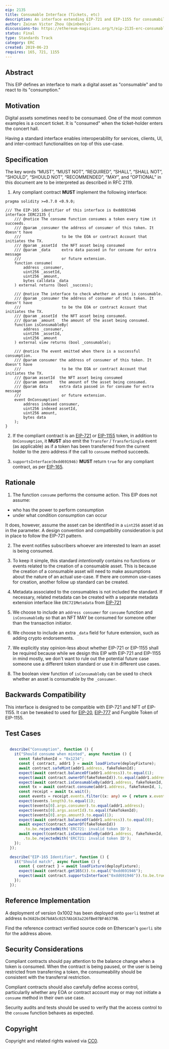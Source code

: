 ```yaml
---
eip: 2135
title: Consumable Interface (Tickets, etc)
description: An interface extending EIP-721 and EIP-1155 for consumability, supporting use case such as an event ticket.
author: Zainan Victor Zhou (@xinbenlv)
discussions-to: https://ethereum-magicians.org/t/eip-2135-erc-consumable-interface/3439
status: Final
type: Standards Track
category: ERC
created: 2019-06-23
requires: 165, 721, 1155
---
```


## Abstract

This EIP defines an interface to mark a digital asset as "consumable" and to react to its "consumption."

## Motivation

Digital assets sometimes need to be consumaed. One of the most common examples is a concert ticket.
It is "consumed" when the ticket-holder enters the concert hall.

Having a standard interface enables interoperability for services, clients, UI, and inter-contract functionalities on top of this use-case.

## Specification

The key words “MUST”, “MUST NOT”, “REQUIRED”, “SHALL”, “SHALL NOT”, “SHOULD”, “SHOULD NOT”, “RECOMMENDED”, “MAY”, and “OPTIONAL” in this document are to be interpreted as described in RFC 2119.

1. Any compliant contract **MUST** implement the following interface:

```solidity
pragma solidity >=0.7.0 <0.9.0;

/// The EIP-165 identifier of this interface is 0xdd691946
interface IERC2135 {
    /// @notice The consume function consumes a token every time it succeeds.
    /// @param _consumer the address of consumer of this token. It doesn't have
    ///                  to be the EOA or contract Account that initiates the TX.
    /// @param _assetId  the NFT asset being consumed
    /// @param _data     extra data passed in for consume for extra message
    ///                  or future extension.
    function consume(
        address _consumer,
        uint256 _assetId,
        uint256 _amount,
        bytes calldata _data
    ) external returns (bool _success);

    /// @notice The interface to check whether an asset is consumable.
    /// @param _consumer the address of consumer of this token. It doesn't have
    ///                  to be the EOA or contract Account that initiates the TX.
    /// @param _assetId  the NFT asset being consumed.
    /// @param _amount   the amount of the asset being consumed.
    function isConsumableBy(
        address _consumer,
        uint256 _assetId,
        uint256 _amount
    ) external view returns (bool _consumable);

    /// @notice The event emitted when there is a successful consumption.
    /// @param consumer the address of consumer of this token. It doesn't have
    ///                  to be the EOA or contract Account that initiates the TX.
    /// @param assetId  the NFT asset being consumed
    /// @param amount   the amount of the asset being consumed.
    /// @param data     extra data passed in for consume for extra message
    ///                  or future extension.
    event OnConsumption(
        address indexed consumer,
        uint256 indexed assetId,
        uint256 amount,
        bytes data
    );
}
```

2. If the compliant contract is an [EIP-721](./eip-721.md) or [EIP-1155](./eip-1155.md) token, in addition to `OnConsumption`, it **MUST** also emit the `Transfer` / `TransferSingle` event (as applicable) as if a token has been transferred from the current holder to the zero address if the call to `consume` method succeeds.

3. `supportsInterface(0xdd691946)` **MUST** return `true` for any compliant contract, as per [EIP-165](./eip-165.md).

## Rationale

1. The function `consume` performs the consume action. This EIP does not assume:

- who has the power to perform consumption
- under what condition consumption can occur

It does, however, assume the asset can be identified in a `uint256` asset id as in the parameter. A design convention and compatibility consideration is put in place to follow the EIP-721 pattern.

2. The event notifies subscribers whoever are interested to learn an asset is being consumed.

3. To keep it simple, this standard *intentionally* contains no functions or events related to the creation of a consumable asset. This is because the creation of a consumable asset will need to make assumptions about the nature of an actual use-case. If there are common use-cases for creation, another follow up standard can be created.

4. Metadata associated to the consumables is not included the standard. If necessary, related metadata can be created with a separate metadata extension interface like `ERC721Metadata` from [EIP-721](./eip-721.md)

5. We choose to include an `address consumer` for `consume` function and `isConsumableBy` so that an NFT MAY be consumed for someone other than the transaction initiator.

6. We choose to include an extra `_data` field for future extension, such as
adding crypto endorsements.

7. We explicitly stay opinion-less about whether EIP-721 or EIP-1155 shall be required because
while we design this EIP with EIP-721 and EIP-1155 in mind mostly, we don't want to rule out
the potential future case someone use a different token standard or use it in different use cases.

8. The boolean view function of `isConsumableBy` can be used to check whether an asset is
consumable by the `_consumer`.

## Backwards Compatibility

This interface is designed to be compatible with EIP-721 and NFT of EIP-1155. It can be tweaked to used for [EIP-20](./eip-20.md), [EIP-777](./eip-777.md) and Fungible Token of EIP-1155.

## Test Cases

```ts

  describe("Consumption", function () {
    it("Should consume when minted", async function () {
      const fakeTokenId = "0x1234";
      const { contract, addr1 } = await loadFixture(deployFixture);
      await contract.safeMint(addr1.address, fakeTokenId);
      expect(await contract.balanceOf(addr1.address)).to.equal(1);
      expect(await contract.ownerOf(fakeTokenId)).to.equal(addr1.address);
      expect(await contract.isConsumableBy(addr1.address, fakeTokenId, 1)).to.be.true;
      const tx = await contract.consume(addr1.address, fakeTokenId, 1, []);
      const receipt = await tx.wait();
      const events = receipt.events.filter((x: any) => { return x.event == "OnConsumption" });
      expect(events.length).to.equal(1);
      expect(events[0].args.consumer).to.equal(addr1.address);
      expect(events[0].args.assetId).to.equal(fakeTokenId);
      expect(events[0].args.amount).to.equal(1);
      expect(await contract.balanceOf(addr1.address)).to.equal(0);
      await expect(contract.ownerOf(fakeTokenId))
        .to.be.rejectedWith('ERC721: invalid token ID');
      await expect(contract.isConsumableBy(addr1.address, fakeTokenId, 1))
        .to.be.rejectedWith('ERC721: invalid token ID');
    });
  });

  describe("EIP-165 Identifier", function () {
    it("Should match", async function () {
      const { contract } = await loadFixture(deployFixture);
      expect(await contract.get165()).to.equal("0xdd691946");
      expect(await contract.supportsInterface("0xdd691946")).to.be.true;
    });
  });
```

## Reference Implementation

A deployment of version 0x1002 has been deployed onto `goerli` testnet at address `0x3682bcD67b8A5c0257Ab163a226fBe07BF46379B`.

Find the reference contract verified source code on Etherscan's
`goerli` site for the address above.

## Security Considerations

Compliant contracts should pay attention to the balance change when a token is consumed.
When the contract is being paused, or the user is being restricted from transferring a token,
the consumeability should be consistent with the transferral restriction.

Compliant contracts should also carefully define access control, particularlly whether any EOA or contract account may or may not initiate a `consume` method in their own use case.

Security audits and tests should be used to verify that the access control to the `consume`
function behaves as expected.

## Copyright

Copyright and related rights waived via [CC0](../LICENSE.md).

